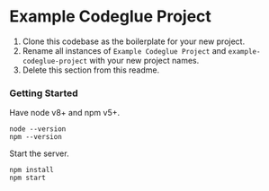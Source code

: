 # Example Codeglue Project #

1. Clone this codebase as the boilerplate for your new project.
2. Rename all instances of `Example Codeglue Project` and `example-codeglue-project` with your new project names.
3. Delete this section from this readme.

### Getting Started ###

Have node v8+ and npm v5+.

```
node --version
npm --version
```

Start the server.

```
npm install
npm start
```
